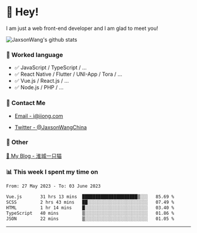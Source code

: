 # 👋 Hey!

I am just a web front-end developer and I am glad to meet you!

![JaxsonWang's github stats](https://github-readme-stats.vercel.app/api?username=JaxsonWang&&show_icons=true&&title_color=1abc9c&&icon_color=1abc9c)


### 📝 Worked language

- ✅ JavaScript / TypeScript / ...
- ✅ React Native / Flutter / UNI-App / Tora / ...
- ✅ Vue.js / React.js / ...
- ✅ Node.js / PHP / ...

### 📮 Contact Me

- [Email - i@iiong.com](mailto:i@iiong.com)

- [Twitter - @JaxsonWangChina](https://twitter.com/JaxsonWangChina)

### 🤪 Other

[📌 My Blog - 淮城一只猫](https://iiong.com)

### 📊 This week I spent my time on

<!--START_SECTION:waka-->

```txt
From: 27 May 2023 - To: 03 June 2023

Vue.js       31 hrs 13 mins  █████████████████████▒░░░   85.69 %
SCSS         2 hrs 43 mins   ██░░░░░░░░░░░░░░░░░░░░░░░   07.49 %
HTML         1 hr 14 mins    █░░░░░░░░░░░░░░░░░░░░░░░░   03.40 %
TypeScript   40 mins         ▒░░░░░░░░░░░░░░░░░░░░░░░░   01.86 %
JSON         22 mins         ▒░░░░░░░░░░░░░░░░░░░░░░░░   01.05 %
```

<!--END_SECTION:waka-->

---
